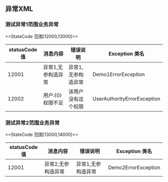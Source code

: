 ﻿## 异常XML

### 测试异常1范围业务异常

==StateCode 范围[12000,13000]==

statusCode 值 | 消息内容 | 错误说明 | Exception 类名
---|---|---|---
12001|异常1,无参构造异常|异常1,无参构造异常|Demo1ErrorException
12002|用户:{0}权限不足|该用户没有这个权限|UserAuthorityErrorException

### 测试异常2范围业务异常

==StateCode 范围[13000,14000]==

statusCode 值 | 消息内容 | 错误说明 | Exception 类名
---|---|---|---
12001|异常2,无参构造异常|异常1,无参构造异常|Demo2ErrorException
